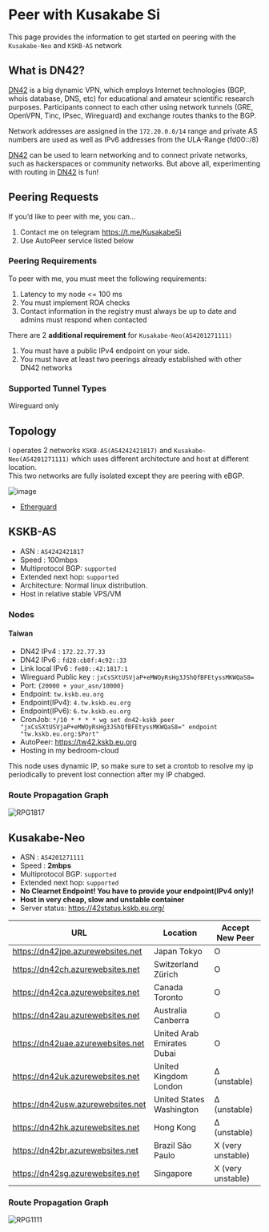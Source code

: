 # Peer with Kusakabe Si
This page provides the information to get started on peering with the `Kusakabe-Neo` and `KSKB-AS` network

## What is DN42?

[DN42](https://lantian.pub/en/article/modify-website/dn42-experimental-network-2020.lantian/) is a big dynamic VPN, which employs Internet technologies (BGP, whois database, DNS, etc) for educational and amateur scientific research purposes. Participants connect to each other using network tunnels (GRE, OpenVPN, Tinc, IPsec, Wireguard) and exchange routes thanks to the BGP. 

Network addresses are assigned in the `172.20.0.0/14` range and private AS numbers are used as well as IPv6 addresses from the ULA-Range (fd00::/8) 

[DN42](https://lantian.pub/en/article/modify-website/dn42-experimental-network-2020.lantian/) can be used to learn networking and to connect private networks, such as hackerspaces or community networks. But above all, experimenting with routing in [DN42](https://lantian.pub/en/article/modify-website/dn42-experimental-network-2020.lantian/) is fun!

## Peering Requests

If you’d like to peer with me, you can...
1. Contact me on telegram https://t.me/KusakabeSi
2. Use AutoPeer service listed below

### Peering Requirements
To peer with me, you must meet the following requirements:

1. Latency to my node <= 100 ms
1. You must implement ROA checks
2. Contact information in the registry must always be up to date and admins must respond when contacted

There are 2 **additional requirement** for `Kusakabe-Neo(AS4201271111)`

1. You must have a public IPv4 endpoint on your side.
2. You must have at least two peerings already established with other DN42 networks

### Supported Tunnel Types

Wireguard only

## Topology

I operates 2 networks `KSKB-AS(AS4242421817)` and `Kusakabe-Neo(AS4201271111)` which uses different architecture and host at different location.  
This two networks are fully isolated except they are peering with eBGP.

![image](https://user-images.githubusercontent.com/73118488/141317915-985c2c12-4cad-4956-a622-67123023de5d.png)

* [Etherguard](https://github.com/KusakabeSi/EtherGuard-VPN)

## KSKB-AS

* ASN : `AS4242421817`
* Speed : 100mbps
* Multiprotocol BGP: `supported`
* Extended next hop: `supported`
* Architecture: Normal linux distribution.
* Host in relative stable VPS/VM

### Nodes
#### Taiwan
* DN42 IPv4 : `172.22.77.33`
* DN42 IPv6 : `fd28:cb8f:4c92::33`
* Link local IPv6 : `fe80::42:1817:1`
* Wireguard Public key : `jxCsSXtUSVjaP+eMWOyRsHg3JShQfBFEtyssMKWQaS8=`
* Port: `{20000 + your_asn/10000}`
* Endpoint: `tw.kskb.eu.org`
* Endpoint(IPv4): `4.tw.kskb.eu.org`
* Endpoint(IPv6): `6.tw.kskb.eu.org`
* CronJob: `*/10 * * * * wg set dn42-kskb peer "jxCsSXtUSVjaP+eMWOyRsHg3JShQfBFEtyssMKWQaS8=" endpoint "tw.kskb.eu.org:$Port"`
* AutoPeer: https://tw42.kskb.eu.org
* Hosting in my bedroom-cloud

This node uses dynamic IP, so make sure to set a crontob to resolve my ip periodically to prevent lost connection after my IP chabged.

### Route Propagation Graph
![RPG1817](https://bgp-api.strexp.net/as_graph/AS4242421817)

## Kusakabe-Neo
* ASN : `AS4201271111`
* Speed : **2mbps**
* Multiprotocol BGP: `supported`
* Extended next hop: `supported`
* **No Clearnet Endpoint! You have to provide your endpoint(IPv4 only)!**
* **Host in very cheap, slow and unstable container**
* Server status: https://42status.kskb.eu.org/

URL                              | Location  | Accept New Peer
---------------------------------|-------|-------|
https://dn42jpe.azurewebsites.net|Japan Tokyo| O
https://dn42ch.azurewebsites.net |Switzerland Zürich| O
https://dn42ca.azurewebsites.net |Canada Toronto| O
https://dn42au.azurewebsites.net |Australia Canberra| O
https://dn42uae.azurewebsites.net|United Arab Emirates Dubai| O
https://dn42uk.azurewebsites.net |United Kingdom London| Δ (unstable)
https://dn42usw.azurewebsites.net|United States Washington| Δ (unstable)
https://dn42hk.azurewebsites.net |Hong Kong| Δ (unstable)
https://dn42br.azurewebsites.net |Brazil São Paulo| X (very unstable)
https://dn42sg.azurewebsites.net |Singapore| X (very unstable)

### Route Propagation Graph
![RPG1111](https://bgp-api.strexp.net/as_graph/AS4201271111)

<!---
### Hong Kong
* DN42 IPv4 : `10.127.111.1`
* DN42 IPv6 : `fd10:127:e00f:1::1`
* Link local IPv6 : `fe80::aa:1111:1`
* Wireguard Public key : `2JHMpwkKaAMuMBrmapx9zqgGDIZOX9HZw5V2c1l66R8=`
* Endpoint: `(Not available)`
* Autopeer & looking glass: https://dn42hk.azurewebsites.net/
* Accept New Peer: No

### Japan Tokyo
* DN42 IPv4 : `10.127.111.9`
* DN42 IPv6 : `fd10:127:e00f:9::1`
* Link local IPv6 : `fe80::aa:1111:9`
* Wireguard Public key : `2CxGhL9UwlCB3ybwD1OF2Or18vCPgChS0rdh3Nc8S0c=`
* Endpoint: `(Not available)`
* Autopeer & looking glass: https://dn42jpe.azurewebsites.net/
* Accept New Peer: **Yes**

### Singapore
* DN42 IPv4 : `10.127.111.17`
* DN42 IPv6 : `fd10:127:e00f:11::1`
* Link local IPv6 : `fe80::aa:1111:11`
* Wireguard Public key : `7TIbiifNzh8HxLUM8cBvwmBo/kuaCAUCRahbBMoVA1Q=`
* Endpoint: `(Not available)`
* Autopeer & looking glass: https://dn42sg.azurewebsites.net/
* Accept New Peer: No

### United States Washington
* DN42 IPv4 : `10.127.111.33`
* DN42 IPv6 : `fd10:127:e00f:21::1`
* Link local IPv6 : `fe80::aa:1111:21`
* Wireguard Public key : `ffcWCDuBP3YdufFzOaiW2QeZLFG/GXg4QfbWTZ6LVz8=`
* Endpoint: `(Not available)`
* Autopeer & looking glass: https://dn42usw.azurewebsites.net/
* Accept New Peer: No

### Canada Toronto
* DN42 IPv4 : `10.127.111.51`
* DN42 IPv6 : `fd10:127:e00f:33::1`
* Link local IPv6 : `fe80::aa:1111:33`
* Wireguard Public key : `2FSX+6N/PwfipN/jXMj++4mabFQj25MXDy51mnnz3AA=`
* Endpoint: `(Not available)`
* Autopeer & looking glass: https://dn42ca.azurewebsites.net/
* Accept New Peer: **Yes**

### Switzerland Zürich
* DN42 IPv4 : `10.127.111.65`
* DN42 IPv6 : `fd10:127:e00f:41::1`
* Link local IPv6 : `fe80::aa:1111:41`
* Wireguard Public key : `YnoqhBTjO0+2vj/1lXqzOmvKeCwZ4q3BJzNyxN/zQ00=`
* Endpoint: `(Not available)`
* Autopeer & looking glass: https://dn42ch.azurewebsites.net/
* Accept New Peer: **Yes**

### United Kingdom London
* DN42 IPv4 : `10.127.111.66`
* DN42 IPv6 : `fd10:127:e00f:42::1`
* Link local IPv6 : `fe80::aa:1111:42`
* Wireguard Public key : `9pNKpUdPSERqELcTCcvOLSeZsSSyw3kNFYmZ7epZZ0k=`
* Endpoint: `(Not available)`
* Autopeer & looking glass: https://dn42uk.azurewebsites.net/
* Accept New Peer: No

### Australia Canberra
* DN42 IPv4 : `10.127.111.81`
* DN42 IPv6 : `fd10:127:e00f:51::1`
* Link local IPv6 : `fe80::aa:1111:51`
* Wireguard Public key : `Q7KOnB3xhaTNpszgozEXdq1cxBpYIX1JUMNV5J5JMwo=`
* Endpoint: `(Not available)`
* Autopeer & looking glass: https://dn42au.azurewebsites.net/
* Accept New Peer: **Yes**

### United Arab Emirates Dubai
* DN42 IPv4 : `10.127.111.89`
* DN42 IPv6 : `fd10:127:e00f:59::1`
* Link local IPv6 : `fe80::aa:1111:59`
* Wireguard Public key : `TfGP1jK/47H6hv1zrujkDnWvTAWhEJ5baB12JehB6gw=`
* Endpoint: `(Not available)`
* Autopeer & looking glass: https://dn42uae.azurewebsites.net/
* Accept New Peer: **Yes**

### Brazil São Paulo
* DN42 IPv4 : `10.127.111.97`
* DN42 IPv6 : `fd10:127:e00f:61::1`
* Link local IPv6 : `fe80::aa:1111:61`
* Wireguard Public key : `ByCBNxD2Hze3i6dor7EHTdVfPEccdAebmmfE1k94ex8=`
* Endpoint: `(Not available)`
* Autopeer & looking glass: https://dn42br.azurewebsites.net/
* Accept New Peer: No
-->
